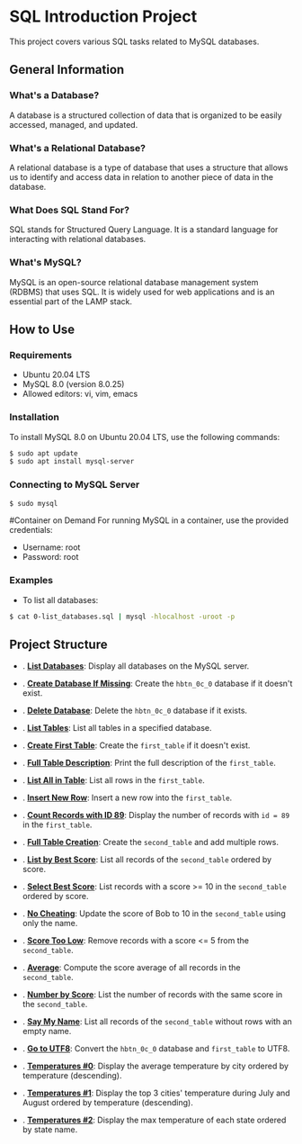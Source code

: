 # SQL Introduction Project

This project covers various SQL tasks related to MySQL databases.

## General Information

### What's a Database?
A database is a structured collection of data that is organized to be easily accessed, managed, and updated.

### What's a Relational Database?
A relational database is a type of database that uses a structure that allows us to identify and access data in relation to another piece of data in the database.

### What Does SQL Stand For?
SQL stands for Structured Query Language. It is a standard language for interacting with relational databases.

### What's MySQL?
MySQL is an open-source relational database management system (RDBMS) that uses SQL. It is widely used for web applications and is an essential part of the LAMP stack.

## How to Use

### Requirements
- Ubuntu 20.04 LTS
- MySQL 8.0 (version 8.0.25)
- Allowed editors: vi, vim, emacs

### Installation
To install MySQL 8.0 on Ubuntu 20.04 LTS, use the following commands:
```bash
$ sudo apt update
$ sudo apt install mysql-server
```

### Connecting to MySQL Server
```bash
$ sudo mysql
```

#Container on Demand
For running MySQL in a container, use the provided credentials:

- Username: root
- Password: root

### Examples
- To list all databases:

```bash
$ cat 0-list_databases.sql | mysql -hlocalhost -uroot -p
```

## Project Structure
- . [**List Databases**](0x0D-SQL_introduction/0-list_databases.sql): Display all databases on the MySQL server.

- . [**Create Database If Missing**](0x0D-SQL_introduction/1-create_database_if_missing.sql): Create the `hbtn_0c_0` database if it doesn't exist.

- . [**Delete Database**](0x0D-SQL_introduction/2-remove_database.sql): Delete the `hbtn_0c_0` database if it exists.

- . [**List Tables**](0x0D-SQL_introduction/3-list_tables.sql): List all tables in a specified database.

- . [**Create First Table**](0x0D-SQL_introduction/4-first_table.sql): Create the `first_table` if it doesn't exist.

- . [**Full Table Description**](0x0D-SQL_introduction/5-full_table.sql): Print the full description of the `first_table`.

- . [**List All in Table**](0x0D-SQL_introduction/6-list_values.sql): List all rows in the `first_table`.

- . [**Insert New Row**](0x0D-SQL_introduction/7-insert_value.sql): Insert a new row into the `first_table`.

- . [**Count Records with ID 89**](0x0D-SQL_introduction/8-count_89.sql): Display the number of records with `id = 89` in the `first_table`.

- . [**Full Table Creation**](0x0D-SQL_introduction/9-full_creation.sql): Create the `second_table` and add multiple rows.

- . [**List by Best Score**](0x0D-SQL_introduction/10-top_score.sql): List all records of the `second_table` ordered by score.

- . [**Select Best Score**](0x0D-SQL_introduction/11-best_score.sql): List records with a score >= 10 in the `second_table` ordered by score.

- . [**No Cheating**](0x0D-SQL_introduction/12-no_cheating.sql): Update the score of Bob to 10 in the `second_table` using only the name.

- . [**Score Too Low**](0x0D-SQL_introduction/13-change_class.sql): Remove records with a score <= 5 from the `second_table`.

- . [**Average**](0x0D-SQL_introduction/14-average.sql): Compute the score average of all records in the `second_table`.

- . [**Number by Score**](0x0D-SQL_introduction/15-groups.sql): List the number of records with the same score in the `second_table`.

- . [**Say My Name**](0x0D-SQL_introduction/16-no_link.sql): List all records of the `second_table` without rows with an empty name.

- . [**Go to UTF8**](0x0D-SQL_introduction/100-move_to_utf8.sql): Convert the `hbtn_0c_0` database and `first_table` to UTF8.

- . [**Temperatures #0**](0x0D-SQL_introduction/101-avg_temperatures.sql): Display the average temperature by city ordered by temperature (descending).

- . [**Temperatures #1**](0x0D-SQL_introduction/102-top_city.sql): Display the top 3 cities' temperature during July and August ordered by temperature (descending).

- . [**Temperatures #2**](0x0D-SQL_introduction/103-max_state.sql): Display the max temperature of each state ordered by state name.

